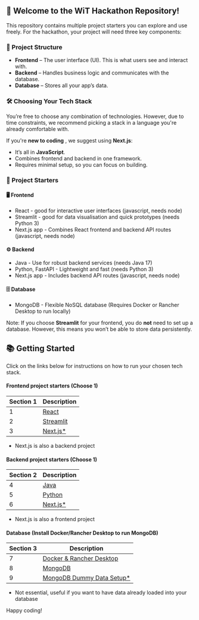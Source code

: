 ## 🚀 Welcome to the WiT Hackathon Repository!

This repository contains multiple project starters you can explore and use freely.
For the hackathon, your project will need three key components:

### 🧩 Project Structure

- **Frontend** – The user interface (UI). This is what users see and interact with.
- **Backend** – Handles business logic and communicates with the database.
- **Database** – Stores all your app’s data.


### 🛠 Choosing Your Tech Stack
You’re free to choose any combination of technologies. However, due to time constraints, we recommend picking a stack in a language you're already comfortable with.

If you're **new to coding** , we suggest using **Next.js**:
- It’s all in **JavaScript**.
- Combines frontend and backend in one framework.
- Requires minimal setup, so you can focus on building.


### 🎯 Project Starters

#### 🖥️ Frontend
- React - good for interactive user interfaces (javascript, needs node)
- Streamlit - good for data visualisation and quick prototypes (needs Python 3)
- Next.js app - Combines React frontend and backend API routes (javascript, needs node)

#### ⚙️ Backend
- Java - Use for robust backend services (needs Java 17)
- Python, FastAPI - Lightweight and fast (needs Python 3)
- Next.js app - Includes backend API routes (javascript, needs node)

#### 🗄️ Database
- MongoDB - Flexible NoSQL database (Requires Docker or Rancher Desktop to run locally)

Note:  If you choose **Streamlit** for your frontend, you do **not** need to set up a database. However, this means you won’t be able to store data persistently.

## 📚 Getting Started

Click on the links below for instructions on how to run your chosen tech stack.

#### Frontend project starters (Choose 1)
| Section 1 | Description                                                   |
| --------- | ------------------------------------------------------------- |
| 1         | [React](./docs/REACT.md)                                      |
| 2         | [Streamlit](./docs/STREAMLIT.md)                              |
| 3         | [Next.js*](./docs/NEXTJS.md)                                  |

* Next.js is also a backend project

#### Backend project starters (Choose 1)

| Section 2 | Description                                                   |
| --------- | ------------------------------------------------------------- |
| 4         | [Java ](./docs/JAVA.md)                                       |
| 5         | [Python](./docs/PYTHON.md)                                    |
| 6         | [Next.js*](./docs/NEXTJS.md)                                  |

* Next.js is also a frontend project

#### Database (Install Docker/Rancher Desktop to run MongoDB)

| Section 3 | Description                                                   |
| --------- | ------------------------------------------------------------- |
| 7         | [Docker & Rancher Desktop](./docs/DOCKER_RANCHER_DESKTOP)     |
| 8         | [MongoDB ](./docs/MONGODB.md)                                 | 
| 9         | [MongoDB Dummy Data Setup*](./docs/MONGODB_DATA_SETUP.md)     | 

* Not essential, useful if you want to have data already loaded into your database 

Happy coding!